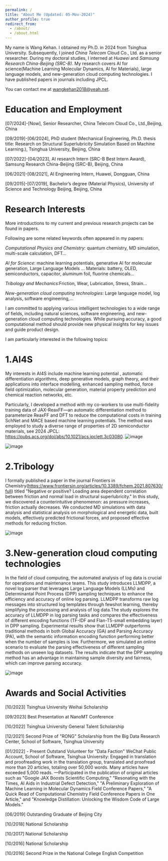 ```yaml
---
permalink: /
title: "About Me (Updated: 05-Mov-2024)"
author_profile: true
redirect_from: 
  - /about/
  - /about.html
---
```



My name is Wang Kehan. I obtained my Ph.D. in 2024 from Tsinghua University. Subsequently, I joined *China Telecom* Cloud Co., Ltd. as a senior researcher. During my doctoral studies, I interned at *Huawei* and *Samsung Research China-Beijing (SRC-B)*. My research covers AI for science(Machine Learning Molecular Dynamics, AI for Materials), large language models, and new-generation cloud computing technologies. I have published papers in journals including JPCL.

You can contact me at wangkehan2018@yeah.net.

Education and Employment
======
[07/2024]-[Now], Senior Researcher, China Telecom Cloud Co., Ltd.,Beijing, China

[09/2019]-[06/2024], PhD student (Mechanical Engineering, Ph.D. thesis title: Research on Structural Superlubricity Simulation Based on Machine Learning.), Tsinghua University, Beijing, China

[07/2022]-[04/2023], AI research Intern (SRC-B Best Intern Award), Samsung Research China-Beijing (SRC-B), Beijing, China

[06/2021]-[08/2021], AI Engineering Intern, Huawei, Dongguan, China

[09/2015]-[07/2019], Bachelor’s degree (Material Physics), University of Science and Technology Beijing, Beijing, China



Research Interests
======

More introductions to my current and previous research projects can be found in papers.

Following are some related keywords often appeared in my papers:

*Computational Physics and Chemistry*: quantum chemistry, MD simulation, multi-scale calculation, DFT…

*AI for Science*: machine learning potentials, generative AI for molecular generation, Large Language Models …
Materials: battery, OLED, semiconductors, capacitor, aluminum foil, fluorine chemicals…

*Tribology and Mechanics*:Friction, Wear, Lubrication, Stress, Strain...

*New-generation cloud computing technologies*: Large language model, log analysis, software engineering,...

I am committed to applying various intelligent technologies to a wide range of fields, including natural sciences, software engineering, and new-generation cloud computing technologies. While pursuing accuracy, a good computational method should provide new physical insights for key issues and guide product design.

I am particularly interested in the following topics:

1.AI4S
======

My interests in AI4S include machine learning potential , automatic differentiation algorithms, deep generative models, graph theory, and their applications into interface modelling, enhanced sampling method, force field optimization, molecular generation, material property prediction and chemical reaction networks, etc.



Particularly, I developed a method with my co-workers to use multi-fidelity training data of JAX-ReaxFF—an automatic differentiation method to parameterize ReaxFF and DFT to reduce the computational costs in training SchNet and MACE based machine learning potentials. The method was employed to study a diverse range of properties of 2D semiconductor materials, see 2024 JPCL: https://pubs.acs.org/doi/abs/10.1021/acs.jpclett.3c03080.
![image](https://github.com/user-attachments/assets/f196fcc4-dc85-4dfa-996c-410db5143d63)


![image](https://github.com/user-attachments/assets/548fbeab-676e-4e15-a2e1-ec4d34e7d7b7)


2.Tribology
======

I formally published a paper in the journal Frontiers in Chemistry(https://www.frontiersin.org/articles/10.3389/fchem.2021.807630/full) titled "Negative or positive? Loading area dependent correlation between friction and normal load in structural superlubricity." In this study, we discovered a counterintuitive phenomenon: as pressure increases, friction actually decreases. We conducted MD simulations with data analysis and statistical analysis on morphological and energetic data, built models, effectively predicted frictional forces, and proposed effective methods for reducing friction.


![image](https://github.com/user-attachments/assets/2dcd36d0-51ad-43ca-bd0b-3be19ba8f6c0)


3.New-generation cloud computing technologies
======

In the field of cloud computing, the automated analysis of log data is crucial for operations and maintenance teams. This study introduces LLMDPP, a novel log parser that leverages Large Language Models (LLMs) and Determinantal Point Process (DPP) sampling techniques to enhance the efficiency and accuracy of online log parsing. LLMDPP transforms raw log messages into structured log templates through fewshot learning, thereby simplifying the processing and analysis of log data.The study explores the accuracy of LLMDPP in log parsing tasks and compares the effectiveness of different encoding functions (TF-IDF and Flan-T5-small embedding layer) in DPP sampling. Experimental results show that LLMDPP outperforms traditional methods in both Global Accuracy (GA) and Parsing Accuracy (PA), with the semantic information encoding function performing better when the number of samples is low. Furthermore, we simulated an online scenario to evaluate the parsing effectiveness of different sampling methods on unseen
log datasets. The results indicate that the DPP sampling method has an advantage in maintaining sample diversity and fairness, which can improve parsing accuracy.

![image](https://github.com/user-attachments/assets/67172333-293d-4037-a5f0-bf6e6c40895e)



Awards and Social Activities
======
[10/2023]  Tsinghua University Weihai Scholarship

[09/2023]   Best Presentation at NanoMT Conference

[10/2022]    Tsinghua University General Talent Scholarship

[12/2021]  Second Prize of "RONG" Scholarship from the Big Data Research Center, School of Software, Tsinghua University

[01/2022] - Present    Outstand Volunteer for "Data Faction" WeChat Public Account, School of Software, Tsinghua University: Engaged in translation and proofreading work in the translation group, translated and proofread more than 20 articles, totaling over 50,000 words. Many articles have exceeded 5,000 reads.
—Participated in the publication of original articles such as "Google JAX Boosts Scientific Computing," "Resonating with the Times, AI Aids in Industrial Defect Detection," "A Preliminary Exploration of Machine Learning in Molecular Dynamics Field Conference Papers," "A Quick Read of Computational Chemistry Field Conference Papers in One Article," and "Knowledge Distillation: Unlocking the Wisdom Code of Large Models."

[06/2019]   Outstanding Graduate of Beijing City

[10/2018]  National Scholarship

[10/2017]   National Scholarship

[10/2016]   National Scholarship

[10/2016]   Second Prize in the National College English Competition


